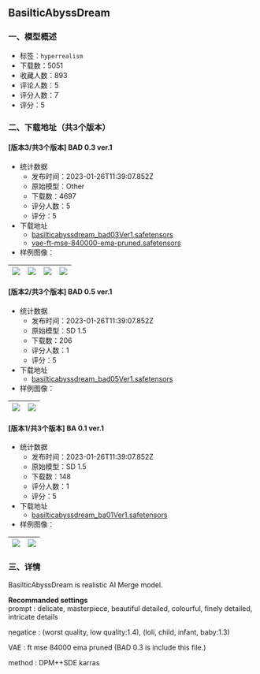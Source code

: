 ## BasilticAbyssDream
### 一、模型概述

- 标签：`hyperrealism`
- 下载数：5051
- 收藏人数：893
- 评论人数：5
- 评分人数：7
- 评分：5

### 二、下载地址（共3个版本）

#### [版本3/共3个版本] BAD 0.3 ver.1

- 统计数据
  - 发布时间：2023-01-26T11:39:07.852Z
  - 原始模型：Other
  - 下载数：4697
  - 评分人数：5
  - 评分：5
- 下载地址
  - [basilticabyssdream_bad03Ver1.safetensors](https://civitai.com/api/download/models/6173)
  - [vae-ft-mse-840000-ema-pruned.safetensors](https://civitai.com/api/download/models/6173?type=VAE&format=Other)
- 样例图像：

| <img src="https://image.civitai.com/xG1nkqKTMzGDvpLrqFT7WA/3a5cd045-0cbb-4f68-13bd-8315ae1c0f00/width=450/53937.jpeg" /> | <img src="https://image.civitai.com/xG1nkqKTMzGDvpLrqFT7WA/ab1cfeb4-7d63-4e8f-6886-5f84b9736000/width=450/53946.jpeg" /> | <img src="https://image.civitai.com/xG1nkqKTMzGDvpLrqFT7WA/2e009fc2-c8dd-4ba1-ef30-df90a7fa1b00/width=450/53945.jpeg" /> | <img src="https://image.civitai.com/xG1nkqKTMzGDvpLrqFT7WA/9f105714-cd41-440e-7340-9c0274ad2f00/width=450/53943.jpeg" /> |
| ---- | ---- | ---- | ---- |

#### [版本2/共3个版本] BAD 0.5 ver.1

- 统计数据
  - 发布时间：2023-01-26T11:39:07.852Z
  - 原始模型：SD 1.5
  - 下载数：206
  - 评分人数：1
  - 评分：5
- 下载地址
  - [basilticabyssdream_bad05Ver1.safetensors](https://civitai.com/api/download/models/6174)
- 样例图像：

| <img src="https://image.civitai.com/xG1nkqKTMzGDvpLrqFT7WA/c602d7fd-f4ca-4fdc-a817-f52a246c3c00/width=450/53949.jpeg" /> | <img src="https://image.civitai.com/xG1nkqKTMzGDvpLrqFT7WA/3a221f03-0b50-4c17-0dde-1f92ba7dd900/width=450/53948.jpeg" /> |
| ---- | ---- |

#### [版本1/共3个版本] BA 0.1 ver.1

- 统计数据
  - 发布时间：2023-01-26T11:39:07.852Z
  - 原始模型：SD 1.5
  - 下载数：148
  - 评分人数：1
  - 评分：5
- 下载地址
  - [basilticabyssdream_ba01Ver1.safetensors](https://civitai.com/api/download/models/6175)
- 样例图像：

| <img src="https://image.civitai.com/xG1nkqKTMzGDvpLrqFT7WA/6d4b54e0-90d6-4624-860b-291eac9bef00/width=450/53951.jpeg" /> | <img src="https://image.civitai.com/xG1nkqKTMzGDvpLrqFT7WA/948c1d30-ac45-4bc9-e979-f82b3d8c9b00/width=450/53950.jpeg" /> |
| ---- | ---- |


### 三、详情
<p>BasilticAbyssDream is realistic AI Merge model.</p><p></p><p><strong>Recommanded settings</strong><br />prompt : delicate, masterpiece, beautiful detailed, colourful, finely detailed, intricate details</p><p>negatice : (worst quality, low quality:1.4), (loli, child, infant, baby:1.3)</p><p>VAE : ft mse 84000 ema pruned (BAD 0.3 is include this file.)</p><p>method : DPM++SDE karras</p>